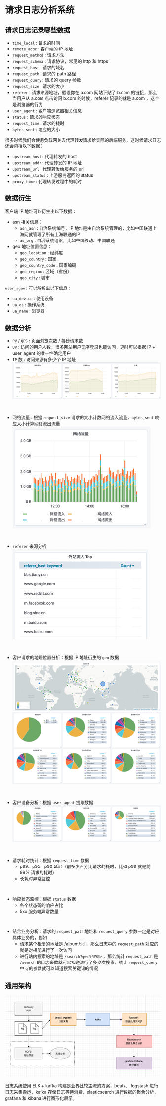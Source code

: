 # 请求日志分析系统


## 请求日志记录哪些数据

- `time_local` : 请求的时间
- `remote_addr` : 客户端的 IP 地址
- `request_method` : 请求方法
- `request_schema` : 请求协议，常见的 http 和 https
- `request_host` : 请求的域名
- `request_path` : 请求的 path 路径
- `request_query` : 请求的 query 参数
- `request_size` : 请求的大小
- `referer` : 请求来源地址，假设你在 a.com 网站下贴了 b.com 的链接，那么当用户从 a.com 点击访问 b.com 的时候，referer 记录的就是 a.com ，这个是浏览器的行为
- `user_agent` : 客户端浏览器相关信息
- `status` : 请求的响应状态
- `request_time` : 请求的耗时
- `bytes_sent` : 响应的大小

很多时候我们会使用负载网关去代理转发请求给实际的后端服务，这时候请求日志还会包括以下数据：
- `upstream_host` : 代理转发的 host
- `upstream_addr` : 代理转发的 IP 地址
- `upstream_url` : 代理转发给服务的 url
- `upstream_status` : 上游服务返回的 status
- `proxy_time` : 代理转发过程中的耗时


## 数据衍生

客户端 IP 地址可以衍生出以下数据：
- asn 相关信息：
    - `asn_asn` : 自治系统编号，IP 地址是由自治系统管理的，比如中国联通上海网就管理了所有上海联通的IP
    - `as_org` : 自治系统组织，比如中国移动、中国联通
- geo 地址位置信息：
    - `geo_location` : 经纬度
    - `geo_country` : 国家
    - `geo_country_code` : 国家编码
    - `geo_region` : 区域（省份）
    - `geo_city` : 城市


`user_agent` 可以解析出以下信息：
- `ua_device` : 使用设备
- `ua_os` : 操作系统
- `ua_name` : 浏览器


## 数据分析


- `PV` / `QPS` : 页面浏览次数 / 每秒请求数
- `UV` : 访问的用户人数，很多网站用户无序登录也能访问，这时可以根据 IP + user_agent 的唯一性确定用户
- `IP` 数 : 访问来源有多少个 IP 地址
![](./public/pv-uv-ip.png)
<br/>

- 网络流量 : 根据 `request_size` 请求的大小计数网络流入流量，`bytes_sent` 响应大小计算网络流出流量
![](./public/netflow.png)
<br/>

- `referer` 来源分析
![](./public/referer.png)
<br/>


- 客户请求的地理位置分析：根据 IP 地址衍生的 `geo` 数据
![](./public/clientmap.png)
![](./public/clientgeo.png)
<br/>


- 客户设备分析：根据 `user_agent` 提取数据
![](./public/clientdevice.png)
<br/>


- 请求耗时统计：根据 `request_time` 数据
    - p99、p95、p90 延迟（前多少百分比请求的耗时，比如 p99 就是前 99% 请求的耗时）
    - 长耗时异常监控
<br/>


- 响应状态监控：根据 `status` 数据
    - 各个状态码的响应占比
    - 5xx 服务端异常数量
<br/>


- 结合业务分析：请求的 `request_path` 地址和 `request_query` 参数一定是对应具体业务的，例如
    - 请求某个相册的地址是 /album/:id ，那么日志中的 `request_path` 对应的就是对相册进行了一次访问
    - 进行站内搜索的地址是 `/search?q=<关键词>` ，那么统计 `request_path` 是 `/search` 的日志条数就可以知道进行了多少次搜索，统计 `request_query` 中 `q` 的参数就可以知道搜索关键词的情况


## 通用架构

![](./public/log-system.png)

日志系统使用 ELK + kafka 构建是业界比较主流的方案，beats、 logstash 进行日志采集搬运，kafka 存储日志等待消费，elasticsearch 进行数据的聚合分析，grafana 和 kibana 进行图形化展示。